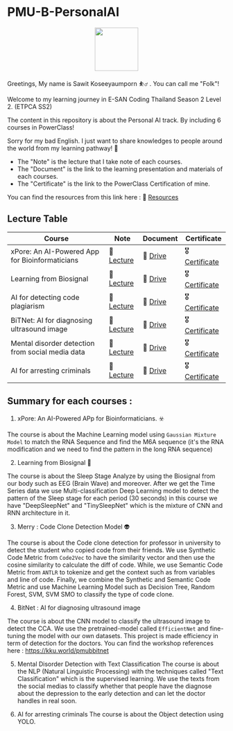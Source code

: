 # PMU-B-PersonalAI

<p align="center" width="100%">
    <img width="100" src="https://github.com/user-attachments/assets/124e33e4-f122-41f8-9382-5ea883f201e4"> 
</p>

Greetings,
My name is Sawit Koseeyaumporn ⛹️‍♂️ . You can call me "Folk"!


Welcome to my learning journey in E-SAN Coding Thailand Season 2 Level 2. (ETPCA SS2)

The content in this repository is about the Personal AI track. By including 6 courses in PowerClass!

Sorry for my bad English. I just want to share knowledges to people around the world from my learning pathway! 💌

* The "Note" is the lecture that I take note of each courses.
* The "Document" is the link to the learning presentation and materials of each courses.
* The "Certificate" is the link to the PowerClass Certification of mine.

You can find the resources from this link here : 🥇 [Resources](https://kku.world/uideersonal)


## Lecture Table

| Course | Note | Document | Certificate |
| --- | --- | --- | --- |
| xPore: An AI-Powered App for Bioinformaticians | 📓 [Lecture](https://github.com/Celesca/PMU-B-PersonalAI/blob/main/Course1_xPore/xPore_Lecture.md) | 📘 [Drive](https://drive.google.com/drive/folders/1WzSEFgym7sDo-3A9etN1a210a0IYmDi_?usp=drive_link) | 🎖️ [Certificate](https://powerclass.org/tutor-certificate-3?cert_hash=4e5f15ec1f2dfe37) | 
| Learning from Biosignal | 📓 [Lecture](https://github.com/Celesca/PMU-B-PersonalAI/blob/main/Course1_xPore/xPore_Lecture.md) | 📘 [Drive](https://drive.google.com/drive/folders/1ZWYsgQaMztE_KxHUUT7dp-Z51vSp1Z6q?usp=sharing) | 🎖️ [Certificate](https://powerclass.org/tutor-certificate-3?cert_hash=5bb3369484112048) |
| AI for detecting code plagiarism | 📓 [Lecture](https://github.com/Celesca/PMU-B-PersonalAI/blob/main/Course3_Code_Plagiarism/Code_Plagiarism_Lecture.md) | 📘 [Drive](https://drive.google.com/drive/folders/1t-RL2SHrjztbW630o4VjY02a9II0tMsQ?usp=sharing) | 🎖️ [Certificate](https://powerclass.org/tutor-certificate-3?cert_hash=9a597144ac5b6366) |
| BiTNet: AI for diagnosing ultrasound image | 📓 [Lecture](https://github.com/Celesca/PMU-B-PersonalAI/blob/main/Course1_xPore/xPore_Lecture.md) | 📘 [Drive](https://drive.google.com/drive/folders/1oidtwy8eeP2rQ-iQrVsxcvRLBQ8eKHrq?usp=sharing) | 🎖️ [Certificate](https://powerclass.org/tutor-certificate-3?cert_hash=69f6ce24541eb22e) |
| Mental disorder detection from social media data | 📓 [Lecture](https://github.com/Celesca/PMU-B-PersonalAI/blob/main/Course5_MentalDisorder/Lecture_MentalDisorder.md) | 📘 [Drive](https://drive.google.com/drive/folders/1XYuuqvKlfR0BlUyOTZjtUeFr-Tq5sf44) | 🎖️ [Certificate](https://powerclass.org/tutor-certificate-3?cert_hash=339046c6115970e4) |
| AI for arresting criminals | 📓 [Lecture](https://github.com/Celesca/PMU-B-PersonalAI/blob/main/Course1_xPore/xPore_Lecture.md) | 📘 [Drive](https://drive.google.com/drive/folders/1LR_1LWKMVkrcLi0aYjjWjNgaDiZ9OJX3) | 🎖️ [Certificate](https://powerclass.org/tutor-certificate-3?cert_hash=4e5f15ec1f2dfe37) |

## Summary for each courses :

1. xPore: An AI-Powered APp for Bioinformaticians. ☣️

  The course is about the Machine Learning model using `Gaussian Mixture Model` to match the RNA Sequence and find the M6A sequence (it's the RNA modification and we need to find the pattern in the long RNA sequence)

2. Learning from Biosignal 🛌

  The course is about the Sleep Stage Analyze by using the Biosignal from our body such as EEG (Brain Wave) and moreover. After we get the Time Series data we use Multi-classification Deep Learning model to detect the pattern of the Sleep stage for each period (30 seconds) in this course we have "DeepSleepNet" and "TinySleepNet" which is the mixture of CNN and RNN architecture in it.

3. Merry : Code Clone Detection Model 👽

  The course is about the Code clone detection for professor in university to detect the student who copied code from their friends. We use Synthetic Code Metric from `Code2Vec` to have the similarity vector and then use the cosine similarity to calculate the diff of code. While, we use Semantic Code Metric from `ANTLR` to tokenize and get the context such as from variables and line of code.
  Finally, we combine the Synthetic and Semantic Code Metric and use Machine Learning Model such as Decision Tree, Random Forest, SVM, SVM SMO to classify the type of code clone.

4. BitNet : AI for diagnosing ultrasound image

  The course is about the CNN model to classify the ultrasound image to detect the CCA. We use the pretrained-model called `EfficientNet` and fine-tuning the model with our own datasets.
This project is made efficiency in term of detection for the doctors.
  You can find the workshop references here : https://kku.world/pmubbitnet


5. Mental Disorder Detection with Text Classification
   The course is about the NLP (Natural Linguistic Processing) with the techniques called "Text Classification" which is the supervised learning. We use the texts from the social medias to classify whether that people have the
diagnose about the depression to the early detection and can let the doctor handles in real soon.

6. AI for arresting criminals
   The course is about the Object detection using YOLO.
